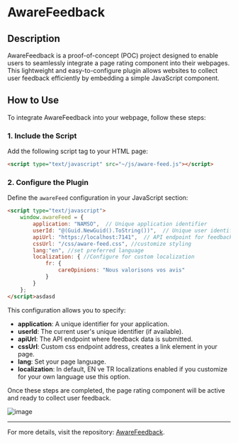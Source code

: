 # AwareFeedback

## Description
AwareFeedback is a proof-of-concept (POC) project designed to enable users to seamlessly integrate a page rating component into their webpages. This lightweight and easy-to-configure plugin allows websites to collect user feedback efficiently by embedding a simple JavaScript component.

## How to Use
To integrate AwareFeedback into your webpage, follow these steps:

### 1. Include the Script
Add the following script tag to your HTML page:

```html
<script type="text/javascript" src="~/js/aware-feed.js"></script>
```

### 2. Configure the Plugin
Define the `awareFeed` configuration in your JavaScript section:

```html
<script type="text/javascript">
    window.awareFeed = {
        application: "NAMSO",  // Unique application identifier
        userId: "@(Guid.NewGuid().ToString())",  // Unique user identifier
        apiUrl: "https://localhost:7141",  // API endpoint for feedback submission
        cssUrl: "/css/aware-feed.css", //customize styling
        lang:"en", //set preferred language
        localization: { //Configure for custom localization
            fr: {
                careOpinions: "Nous valorisons vos avis"
            }
        }
    };    
</script>asdasd
```

This configuration allows you to specify:
- **application**: A unique identifier for your application.
- **userId**: The current user's unique identifier (if available).
- **apiUrl**: The API endpoint where feedback data is submitted.
- **cssUrl**: Custom css endpoint address, creates a link element in your page.
- **lang**: Set your page language.
- **localization**: In default, EN ve TR localizations enabled if you customize for your own language use this option.

Once these steps are completed, the page rating component will be active and ready to collect user feedback.

![image](https://github.com/user-attachments/assets/4d03a56e-0dfd-40dd-8b5a-f5897f7ecbdd)


---

For more details, visit the repository: [AwareFeedback](https://github.com/asetil/AwareFeedback).
